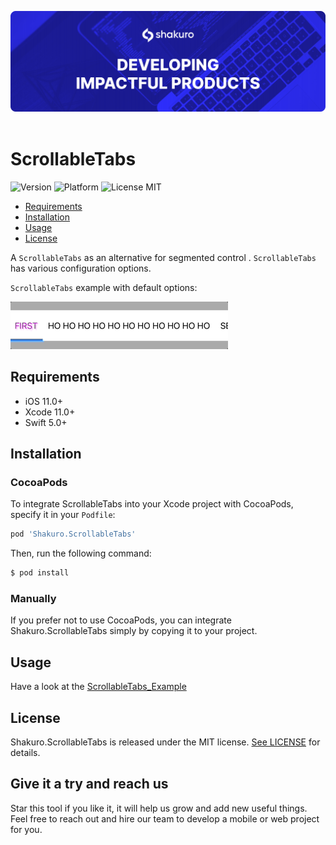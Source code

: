 ![Shakuro ScrollableTabs](Resources/title_image.png)
<br><br>
# ScrollableTabs
![Version](https://img.shields.io/badge/version-1.0.0-blue.svg)
![Platform](https://img.shields.io/badge/platform-iOS-lightgrey.svg)
![License MIT](https://img.shields.io/badge/license-MIT-green.svg)

- [Requirements](#requirements)
- [Installation](#installation)
- [Usage](#usage)
- [License](#license)

A `ScrollableTabs` as an alternative for segmented control . `ScrollableTabs` has various configuration options.

`ScrollableTabs` example with default options:

![](Resources/scrollable_tabs_example1.gif)

## Requirements

- iOS 11.0+
- Xcode 11.0+
- Swift 5.0+

## Installation

### CocoaPods

To integrate ScrollableTabs into your Xcode project with CocoaPods, specify it in your `Podfile`:

```ruby
pod 'Shakuro.ScrollableTabs'
```

Then, run the following command:

```bash
$ pod install
```

### Manually

If you prefer not to use CocoaPods, you can integrate Shakuro.ScrollableTabs simply by copying it to your project.

## Usage

Have a look at the [ScrollableTabs_Example](https://github.com/shakurocom/ScrollableTabs/tree/master/ScrollableTabs_Example)

## License

Shakuro.ScrollableTabs is released under the MIT license. [See LICENSE](https://github.com/shakurocom/ScrollableTabs/blob/master/LICENSE.md) for details.

## Give it a try and reach us

Star this tool if you like it, it will help us grow and add new useful things. 
Feel free to reach out and hire our team to develop a mobile or web project for you.

